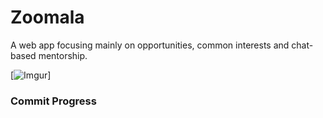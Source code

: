 # Zoomala
A web app focusing mainly on opportunities, common interests and chat-based mentorship. 

[![Imgur](https://imgur.com/PpJByYv)]

### Commit Progress



